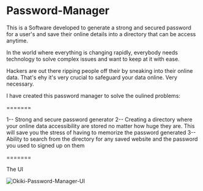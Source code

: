 # Password-Manager
This is a Software developed to generate a strong and secured password for a user's and save their online details into a directory that can be access anytime.

In the world where everything is changing rapidly, everybody needs technology to solve complex issues and want to keep at it with ease.

Hackers are out there ripping people off their by sneaking into their online data. That's ehy it's very crucial to safeguard your data online. Very necessary.

I have created this password manager to solve the oulined problems:

=======

1-- Strong and secure password generator 
2-- Creating a directory where your online data accessibility are stored no matter how huge they are. This will save you the stress of having to memorize the password generated
3-- Ability to search from the directory for any saved website and the password you used to signed up on them

=======


The UI


![Okiki-Password-Manager-UI](https://user-images.githubusercontent.com/73473767/133528516-a76ce376-4a2c-4bde-9746-e0db54ddc6ca.jpg)
